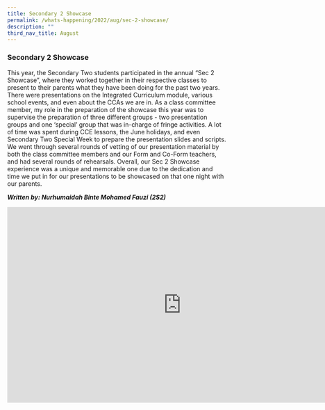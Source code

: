 ```yaml
---
title: Secondary 2 Showcase
permalink: /whats-happening/2022/aug/sec-2-showcase/
description: ""
third_nav_title: August
---
```

### **Secondary 2 Showcase**
This year, the Secondary Two students participated in the annual “Sec 2 Showcase”, where they worked together in their respective classes to present to their parents what they have been doing for the past two years. There were presentations on the Integrated Curriculum module, various school events, and even about the CCAs we are in. As a class committee member, my role in the preparation of the showcase this year was to supervise the preparation of three different groups - two presentation groups and one ‘special’ group that was in-charge of fringe activities. A lot of time was spent during CCE lessons, the June holidays, and even Secondary Two Special Week to prepare the presentation slides and scripts. We went through several rounds of vetting of our presentation material by both the class committee members and our Form and Co-Form teachers, and had several rounds of rehearsals. Overall, our Sec 2 Showcase experience was a unique and memorable one due to the dedication and time we put in for our presentations to be showcased on that one night with our parents.

**_Written by: Nurhumaidah Binte Mohamed Fauzi (2S2)_**

<iframe allowfullscreen="true" height="450" width="800" frameborder="0" src="https://docs.google.com/presentation/d/e/2PACX-1vSjM3KYi783S1mfHf_Uc4y9i2FApYuHR7Eu-s8Bx3ri2d34vt7xAdl9YDXlamnSfFMjla76R75IvqCr/embed?start=false&amp;loop=false&amp;delayms=3000"></iframe>